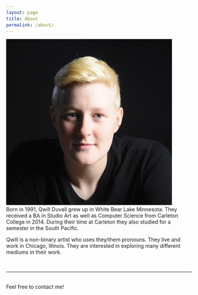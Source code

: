 ```yaml
---
layout: page
title: About
permalink: /about/
---
```


<img class="col one right" src="/img/prof_pic.jpg">

<br/>
Born in 1991, Qwill Duvall grew up in White Bear Lake Minnesota.  They received a BA in Studio Art as well as Computer Science from Carleton College in 2014.  During their time at Carleton they also studied for a semester in the South Pacific.

Qwill is a non-binary artist who uses they/them pronouns.  They live and work in Chicago, Illinois.  They are interested in exploring many different mediums in their work.

<!--<a href="http://fortawesome.github.io/Font-Awesome/" target="blank">Font Awesome icons</a>-->

<br/>
<hr/>
<br/>
<span class="contacticon center">
	<a href="mailto:qwill.duvall@gmail.com"><i class="fa fa-envelope-square"></i></a>
	<a href="https://github.com/{{ site.github_username }}" target="_blank"><i class="fa fa-github-square"></i></a>
	<!--<a href="https://www.linkedin.com" target="_blank"><i class="fa fa-linkedin-square"></i></a>-->
	<a href="http://{{ site.tumblr_name }}.tumblr.com" target="_blank"><i class="fa fa-tumblr-square"></i></a>
	<!--<a href="https://twitter.com" target="_blank"><i class="fa fa-twitter-square"></i></a>-->
</span>

<div class="col three caption">
	Feel free to contact me!
</div>


